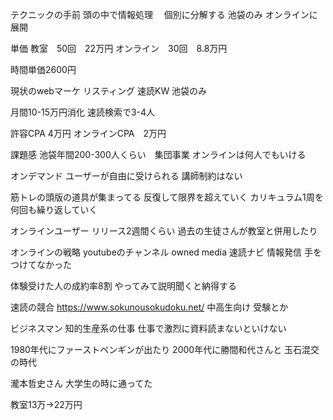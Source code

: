テクニックの手前
頭の中で情報処理　
個別に分解する
池袋のみ
オンラインに展開

単価
教室　50回　22万円
オンライン　30回　8.8万円

時間単価2600円

現状のwebマーケ
リスティング
速読KW
池袋のみ

月間10-15万円消化
速読検索で3-4人

許容CPA 4万円
オンラインCPA　2万円

課題感
池袋年間200-300人くらい　集団事業
オンラインは何人でもいける

オンデマンド
ユーザーが自由に受けられる
講師制約はない

筋トレの頭版の道具が集まってる
反復して限界を超えていく
カリキュラム1周を何回も繰り返していく

オンラインユーザー
リリース2週間くらい
過去の生徒さんが教室と併用したり

オンラインの戦略
youtubeのチャンネル
owned media 速読ナビ
情報発信
手をつけてなかった

体験受けた人の成約率8割
やってみて説明聞くと納得する

速読の競合
https://www.sokunousokudoku.net/
中高生向け
受験とか　

ビジネスマン
知的生産系の仕事
仕事で激烈に資料読まないといけない

1980年代にファーストペンギンが出たり
2000年代に勝間和代さんと
玉石混交の時代

瀧本哲史さん
大学生の時に通ってた

教室13万→22万円
